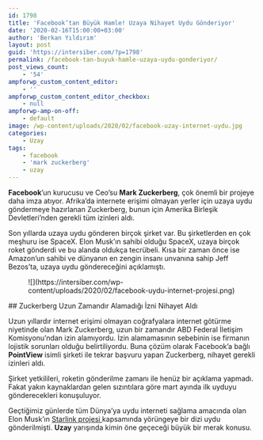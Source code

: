```yaml
---
id: 1798
title: 'Facebook’tan Büyük Hamle! Uzaya Nihayet Uydu Gönderiyor'
date: '2020-02-16T15:00:00+03:00'
author: 'Berkan Yıldırım'
layout: post
guid: 'https://intersiber.com/?p=1798'
permalink: /facebook-tan-buyuk-hamle-uzaya-uydu-gonderiyor/
post_views_count:
    - '54'
ampforwp_custom_content_editor:
    - ''
ampforwp_custom_content_editor_checkbox:
    - null
ampforwp-amp-on-off:
    - default
image: /wp-content/uploads/2020/02/facebook-uzay-internet-uydu.jpg
categories:
    - Uzay
tags:
    - facebook
    - 'mark zuckerberg'
    - uzay
---
```


**Facebook**’un kurucusu ve Ceo’su **Mark Zuckerberg**, çok önemli bir projeye daha imza atıyor. Afrika’da internete erişimi olmayan yerler için uzaya uydu göndermeye hazırlanan Zuckerberg, bunun için Amerika Birleşik Devletleri’nden gerekli tüm izinleri aldı.

Son yıllarda uzaya uydu gönderen birçok şirket var. Bu şirketlerden en çok meşhuru ise SpaceX. Elon Musk’ın sahibi olduğu SpaceX, uzaya birçok roket gönderdi ve bu alanda oldukça tecrübeli. Kısa bir zaman önce ise Amazon’un sahibi ve dünyanın en zengin insanı unvanına sahip Jeff Bezos’ta, uzaya uydu göndereceğini açıklamıştı.

<figure class="wp-block-image size-large">![](https://intersiber.com/wp-content/uploads/2020/02/facebook-uydu-internet-projesi.png)</figure>## Zuckerberg Uzun Zamandır Alamadığı İzni Nihayet Aldı

Uzun yıllardır internet erişimi olmayan coğrafyalara internet götürme niyetinde olan Mark Zuckerberg, uzun bir zamandır ABD Federal İletişim Komisyonu’ndan izin alamıyordu. İzin alamamasının sebebinin ise firmanın lojistik sorunları olduğu belirtiliyordu. Buna çözüm olarak Facebook’a bağlı **PointView** isimli şirketi ile tekrar başvuru yapan Zuckerberg, nihayet gerekli izinleri aldı.

Şirket yetkilileri, roketin gönderilme zamanı ile henüz bir açıklama yapmadı. Fakat yakın kaynaklardan gelen sızıntılara göre mart ayında ilk uyduyu gönderecekleri konuşuluyor.

Geçtiğimiz günlerde tüm Dünya’ya uydu interneti sağlama amacında olan Elon Musk’ın [Starlink projesi ](https://intersiber.com/spacex-60-starlink-uydusunu-daha-uzaya-gonderdi/)kapsamında yörüngeye bir dizi uydu gönderilmişti. **Uzay** yarışında kimin öne geçeceği büyük bir merak konusu.